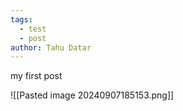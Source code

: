 ```yaml
---
tags:
  - test
  - post
author: Tahu Datar
---
```

my first post

![[Pasted image 20240907185153.png]]